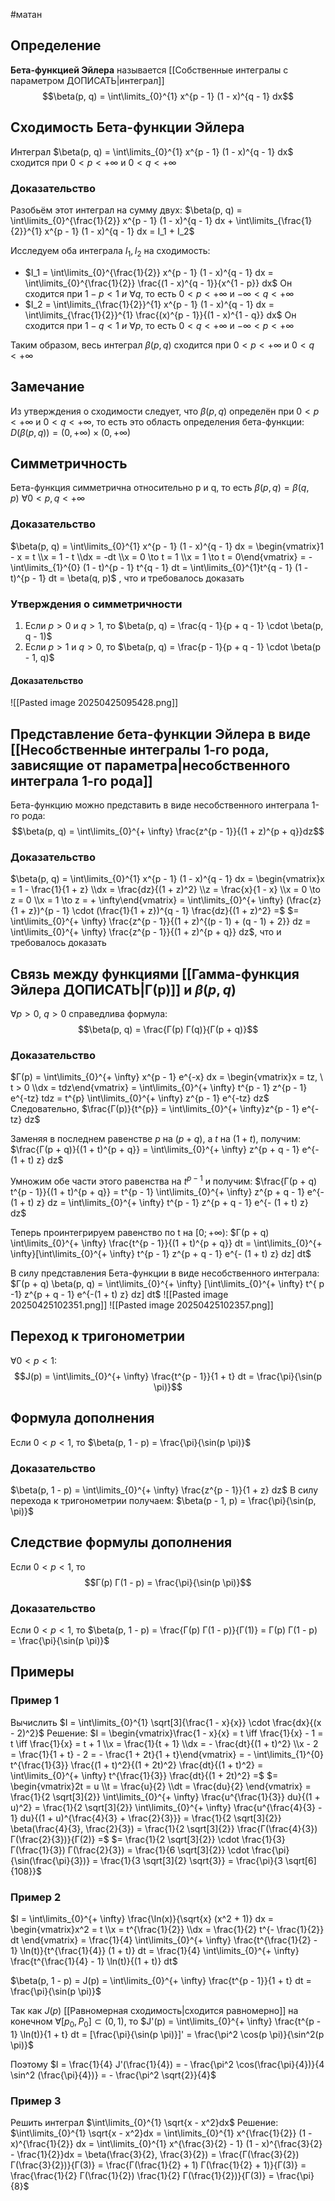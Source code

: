 #матан 
## Определение
**Бета-функцией Эйлера** называется [[Собственные интегралы с параметром ДОПИСАТЬ|интеграл]] $$\beta(p, q) = \int\limits_{0}^{1} x^{p - 1} (1 - x)^{q - 1} dx$$

## Сходимость Бета-функции Эйлера
Интеграл $\beta(p, q) = \int\limits_{0}^{1} x^{p - 1} (1 - x)^{q - 1} dx$ сходится при $0 < p < + \infty$ и $0 < q < + \infty$

### Доказательство
Разобьём этот интеграл на сумму двух:
$\beta(p, q) = \int\limits_{0}^{\frac{1}{2}} x^{p - 1} (1 - x)^{q - 1} dx + \int\limits_{\frac{1}{2}}^{1} x^{p - 1} (1 - x)^{q - 1} dx = I_1 + I_2$

Исследуем оба интеграла $I_1, I_2$ на сходимость:
- $I_1 = \int\limits_{0}^{\frac{1}{2}} x^{p - 1} (1 - x)^{q - 1} dx = \int\limits_{0}^{\frac{1}{2}} \frac{(1 - x)^{q - 1}}{x^{1 - p}} dx$
	Он сходится при $1 - p < 1 \ и \ \forall q$, то есть $0 < p < +\infty$ и $- \infty < q < + \infty$
- $I_2 = \int\limits_{\frac{1}{2}}^{1} x^{p - 1} (1 - x)^{q - 1} dx = \int\limits_{\frac{1}{2}}^{1} \frac{(x)^{p - 1}}{(1 - x)^{1 - q}} dx$
	Он сходится при $1 - q < 1 \ и \ \forall p$, то есть $0 < q < +\infty$ и $- \infty < p < + \infty$

Таким образом, весь интеграл $\beta(p, q)$ сходится при $0 < p < + \infty$ и $0 < q < + \infty$

## Замечание
Из утверждения о сходимости следует, что $\beta(p, q)$ определён при $0 < p < + \infty$ и $0 < q < + \infty$, то есть это область определения бета-функции: $D(\beta(p, q)) = (0, + \infty) \times (0, + \infty)$

## Симметричность
Бета-функция симметрична относительно p и q, то есть $\beta(p, q) = \beta(q, p) \ \forall 0 < p, q < + \infty$

### Доказательство
$\beta(p, q) = \int\limits_{0}^{1} x^{p - 1} (1 - x)^{q - 1} dx = \begin{vmatrix}1 - x = t \\x = 1 - t \\dx = -dt \\x = 0 \to t = 1 \\x = 1 \to t = 0\end{vmatrix} = - \int\limits_{1}^{0} (1 - t)^{p - 1} t^{q - 1} dt = \int\limits_{0}^{1}t^{q - 1} (1 - t)^{p - 1} dt = \beta(q, p)$
, что и требовалось доказать

### Утверждения о симметричности
1) Если $p > 0$ и $q > 1$, то $\beta(p, q) = \frac{q - 1}{p + q - 1} \cdot \beta(p, q - 1)$
2) Если $p > 1$ и $q > 0$, то $\beta(p, q) = \frac{p - 1}{p + q - 1} \cdot \beta(p - 1, q)$
	
#### Доказательство
![[Pasted image 20250425095428.png]]

## Представление бета-функции Эйлера в виде [[Несобственные интегралы 1-го рода, зависящие от параметра|несобственного интеграла 1-го рода]]
Бета-функцию можно представить в виде несобственного интеграла 1-го рода: $$\beta(p, q) = \int\limits_{0}^{+ \infty} \frac{z^{p - 1}}{(1 + z)^{p + q}}dz$$
### Доказательство
$\beta(p, q) = \int\limits_{0}^{1} x^{p - 1} (1 - x)^{q - 1} dx = \begin{vmatrix}x = 1 - \frac{1}{1 + z} \\dx = \frac{dz}{(1 + z)^2} \\z = \frac{x}{1 - x} \\x = 0 \to z = 0 \\x = 1 \to z = + \infty\end{vmatrix} = \int\limits_{0}^{+ \infty} (\frac{z}{1 + z})^{p - 1} \cdot (\frac{1}{1 + z})^{q - 1} \frac{dz}{(1 + z)^2} =$
$= \int\limits_{0}^{+ \infty} \frac{z^{p - 1}}{(1 + z)^{(p - 1) + (q - 1) + 2}} dz = \int\limits_{0}^{+ \infty} \frac{z^{p - 1}}{(1 + z)^{p + q}} dz$, что и требовалось доказать

## Связь между функциями [[Гамма-функция Эйлера ДОПИСАТЬ|Г(p)]] и $\beta(p, q)$
$\forall p > 0, \ q > 0$ справедлива формула: $$\beta(p, q) = \frac{Г(p) Г(q)}{Г(p + q)}$$

### Доказательство
$Г(p) = \int\limits_{0}^{+ \infty} x^{p - 1} e^{-x} dx = \begin{vmatrix}x = tz, \ t > 0 \\dx = tdz\end{vmatrix} = \int\limits_{0}^{+ \infty} t^{p - 1} z^{p - 1} e^{-tz} tdz = t^{p} \int\limits_{0}^{+ \infty} z^{p - 1} e^{-tz} dz$
Следовательно, $\frac{Г(p)}{t^{p}} = \int\limits_{0}^{+ \infty}z^{p - 1} e^{- tz} dz$

Заменяя в последнем равенстве $p$ на $(p + q)$, а $t$ на $(1 + t)$, получим:
$\frac{Г(p + q)}{(1 + t)^{p + q}} = \int\limits_{0}^{+ \infty} z^{p + q - 1} e^{- (1 + t) z} dz$

Умножим обе части этого равенства на $t^{p - 1}$ и получим:
$\frac{Г(p + q) t^{p - 1}}{(1 + t)^{p + q}} = t^{p - 1} \int\limits_{0}^{+ \infty} z^{p + q - 1} e^{- (1 + t) z} dz = \int\limits_{0}^{+ \infty} t^{p - 1} z^{p + q - 1} e^{- (1 + t) z} dz$

Теперь проинтегрируем равенство по t на $[0; + \infty):$
$Г(p + q) \int\limits_{0}^{+ \infty} \frac{t^{p - 1}}{(1 + t)^{p + q}} dt = \int\limits_{0}^{+ \infty}[\int\limits_{0}^{+ \infty} t^{p - 1} z^{p + q - 1} e^{- (1 + t) z} dz] dt$

В силу представления Бета-функции в виде несобственного интеграла:
$Г(p + q) \beta(p, q) = \int\limits_{0}^{+ \infty} [\int\limits_{0}^{+ \infty} t^{ p -1} z^{p + q - 1} e^{-(1 + t) z} dz] dt$
![[Pasted image 20250425102351.png]]
![[Pasted image 20250425102357.png]]

## Переход к тригонометрии
$\forall 0 < p < 1:$ $$J(p) = \int\limits_{0}^{+ \infty} \frac{t^{p - 1}}{1 + t} dt = \frac{\pi}{\sin(p \pi)}$$

## Формула дополнения
Если $0 < p < 1$, то $\beta(p, 1 - p) = \frac{\pi}{\sin(p \pi)}$

### Доказательство
$\beta(p, 1 - p) = \int\limits_{0}^{+ \infty} \frac{z^{p - 1}}{1 + z} dz$
В силу перехода к тригонометрии получаем:
$\beta(p - 1, p) = \frac{\pi}{\sin(p, \pi)}$

## Следствие формулы дополнения
Если $0 < p < 1$, то $$Г(p) Г(1 - p) = \frac{\pi}{\sin(p \pi)}$$

### Доказательство
Если $0 < p < 1$, то
$\beta(p, 1 - p) = \frac{Г(p) Г(1 - p)}{Г(1)} = Г(p) Г(1 - p) = \frac{\pi}{\sin(p \pi)}$

## Примеры
### Пример 1
Вычислить $I = \int\limits_{0}^{1} \sqrt[3]{\frac{1 - x}{x}} \cdot \frac{dx}{(x - 2)^2}$
Решение:
	$I = \begin{vmatrix}\frac{1 - x}{x} = t \iff \frac{1}{x} - 1 = t \iff \frac{1}{x} = t + 1 \\x = \frac{1}{t + 1} \\dx = - \frac{dt}{(1 + t)^2} \\x - 2 = \frac{1}{1 + t} - 2 = - \frac{1 + 2t}{1 + t}\end{vmatrix} = - \int\limits_{1}^{0} t^{\frac{1}{3}} \frac{(1 + t)^2}{(1 + 2t)^2} \frac{dt}{(1 + t)^2} = \int\limits_{0}^{+ \infty} t^{\frac{1}{3}} \frac{dt}{(1 + 2t)^2} =$
	$= \begin{vmatrix}2t = u \\t = \frac{u}{2} \\dt = \frac{du}{2} \end{vmatrix} = \frac{1}{2 \sqrt[3]{2}} \int\limits_{0}^{+ \infty} \frac{u^{\frac{1}{3}} du}{(1 + u)^2} = \frac{1}{2 \sqrt[3]{2}} \int\limits_{0}^{+ \infty} \frac{u^{\frac{4}{3} - 1} du}{(1 + u)^{\frac{4}{3} + \frac{2}{3}}} = \frac{1}{2 \sqrt[3]{2}} \beta(\frac{4}{3}, \frac{2}{3}) = \frac{1}{2 \sqrt[3]{2}} \frac{Г(\frac{4}{3}) Г(\frac{2}{3})}{Г(2)} =$
	$= \frac{1}{2 \sqrt[3]{2}} \cdot \frac{1}{3} Г(\frac{1}{3}) Г(\frac{2}{3}) = \frac{1}{6 \sqrt[3]{2}} \cdot \frac{\pi}{\sin(\frac{\pi}{3})} = \frac{1}{3 \sqrt[3]{2} \sqrt{3}} = \frac{\pi}{3 \sqrt[6]{108}}$

### Пример 2
$I = \int\limits_{0}^{+ \infty} \frac{\ln(x)}{\sqrt{x} (x^2 + 1)} dx = \begin{vmatrix}x^2 = t \\x = t^{\frac{1}{2}} \\dx = \frac{1}{2} t^{- \frac{1}{2}} dt \end{vmatrix} = \frac{1}{4} \int\limits_{0}^{+ \infty} \frac{t^{\frac{1}{2} - 1} \ln(t)}{t^{\frac{1}{4}} (1 + t)} dt = \frac{1}{4} \int\limits_{0}^{+ \infty} \frac{t^{\frac{1}{4} - 1} \ln(t)}{(1 + t)} dt$

$\beta(p, 1 - p) = J(p) = \int\limits_{0}^{+ \infty} \frac{t^{p - 1}}{1 + t} dt = \frac{\pi}{\sin(p \pi)}$

Так как $J(p)$ [[Равномерная сходимость|сходится равномерно]] на конечном $\forall [p_0, P_0] \subset(0, 1)$, то $J'(p) = \int\limits_{0}^{+ \infty} \frac{t^{p - 1} \ln(t)}{1 + t} dt = [\frac{\pi}{\sin(p \pi)}]' = \frac{\pi^2 \cos(p \pi)}{\sin^2(p \pi)}$

Поэтому $I = \frac{1}{4} J'(\frac{1}{4}) = - \frac{\pi^2 \cos(\frac{\pi}{4})}{4 \sin^2 (\frac{\pi}{4})} = - \frac{\pi^2 \sqrt{2}}{4}$

### Пример 3
Решить интеграл $\int\limits_{0}^{1} \sqrt{x - x^2}dx$
Решение:
$\int\limits_{0}^{1} \sqrt{x - x^2}dx = \int\limits_{0}^{1} x^{\frac{1}{2}} (1 - x)^{\frac{1}{2}} dx = \int\limits_{0}^{1} x^{\frac{3}{2} - 1} (1 - x)^{\frac{3}{2} - \frac{1}{2}}dx = \beta(\frac{3}{2}, \frac{3}{2}) = \frac{Г(\frac{3}{2}) Г(\frac{3}{2})}{Г(3)} = \frac{Г(\frac{1}{2} + 1) Г(\frac{1}{2} + 1)}{Г(3)} = \frac{\frac{1}{2} Г(\frac{1}{2}) \frac{1}{2} Г(\frac{1}{2})}{Г(3)} = \frac{\pi}{8}$
